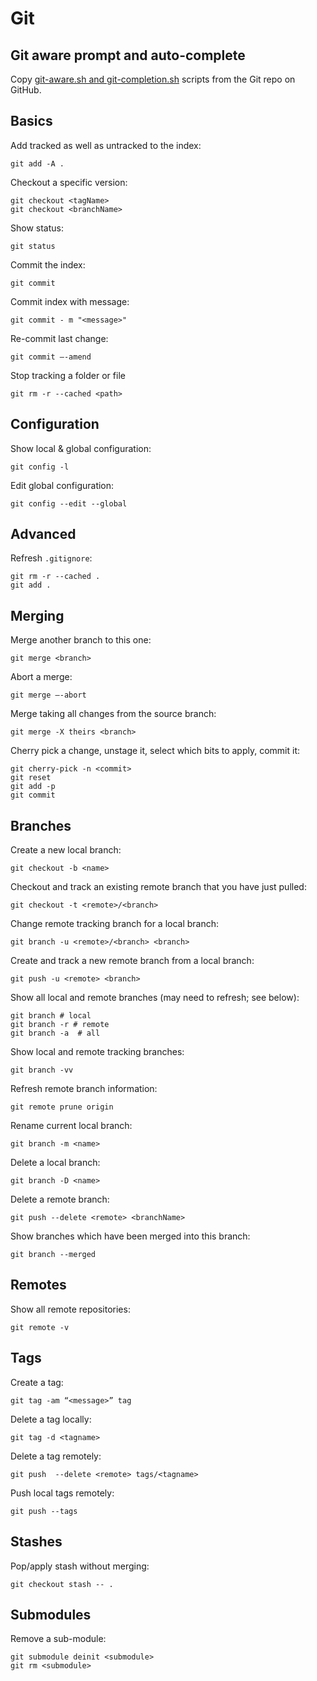 # Git

## Git aware prompt and auto-complete

Copy [git-aware.sh and git-completion.sh](https://github.com/git/git/tree/master/contrib/completion) scripts from the Git repo on GitHub.

## Basics

Add tracked as well as untracked to the index: 

    git add -A .

Checkout a specific version:

    git checkout <tagName>
    git checkout <branchName>

Show status:

    git status

Commit the index:

    git commit

Commit index with message:

    git commit - m "<message>"

Re-commit last change:

    git commit —-amend

Stop tracking a folder or file

    git rm -r --cached <path>

## Configuration

Show local & global configuration:

    git config -l

Edit global configuration:

    git config --edit --global

## Advanced

Refresh `.gitignore`:

    git rm -r --cached .
    git add .

## Merging

Merge another branch to this one:

    git merge <branch>

Abort a merge:

    git merge —-abort
    
Merge taking all changes from the source branch:

    git merge -X theirs <branch>

Cherry pick a change, unstage it, select which bits to apply, commit it:

```
git cherry-pick -n <commit>
git reset
git add -p
git commit
```

## Branches

Create a new local branch:

    git checkout -b <name>

Checkout and track an existing remote branch that you have just pulled:

    git checkout -t <remote>/<branch>

Change remote tracking branch for a local branch:

    git branch -u <remote>/<branch> <branch>

Create and track a new remote branch from a local branch:

    git push -u <remote> <branch>

Show all local and remote branches (may need to refresh; see below):

    git branch # local
    git branch -r # remote
    git branch -a  # all

Show local and remote tracking branches:

    git branch -vv

Refresh remote branch information:

    git remote prune origin

Rename current local branch:

    git branch -m <name>

Delete a local branch:

    git branch -D <name>
    
Delete a remote branch:

    git push --delete <remote> <branchName>

Show branches which have been merged into this branch:

    git branch --merged	

## Remotes 

Show all remote repositories:

	git remote -v

## Tags

Create a tag:

    git tag -am “<message>” tag
    
Delete a tag locally:

    git tag -d <tagname>

Delete a tag remotely:

    git push  --delete <remote> tags/<tagname>

Push local tags remotely:

    git push --tags

## Stashes

Pop/apply stash without merging:

    git checkout stash -- .

## Submodules

Remove a sub-module:

    git submodule deinit <submodule>
    git rm <submodule>
